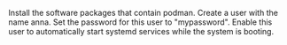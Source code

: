 Install the software packages that contain podman. Create a user with the name anna. Set the password for this user to "mypassword". Enable this user to automatically start systemd services while the system is booting. 
